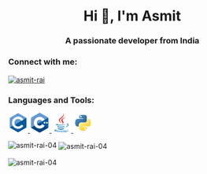 <h1 align="center">Hi 👋, I'm Asmit</h1>
<h3 align="center">A passionate developer from India</h3>


<h3 align="left">Connect with me:</h3>
<p align="left">
<a href="https://linkedin.com/in/asmit-rai" target="blank"><img align="center" src="https://raw.githubusercontent.com/rahuldkjain/github-profile-readme-generator/master/src/images/icons/Social/linked-in-alt.svg" alt="asmit-rai" height="30" width="40" /></a>
</p>

<h3 align="left">Languages and Tools:</h3>
<p align="left"> <a href="https://www.cprogramming.com/" target="_blank" rel="noreferrer"> <img src="https://raw.githubusercontent.com/devicons/devicon/master/icons/c/c-original.svg" alt="c" width="40" height="40"/> </a> <a href="https://www.w3schools.com/cpp/" target="_blank" rel="noreferrer"> <img src="https://raw.githubusercontent.com/devicons/devicon/master/icons/cplusplus/cplusplus-original.svg" alt="cplusplus" width="40" height="40"/> </a> <a href="https://www.java.com" target="_blank" rel="noreferrer"> <img src="https://raw.githubusercontent.com/devicons/devicon/master/icons/java/java-original.svg" alt="java" width="40" height="40"/> </a> <a href="https://www.python.org" target="_blank" rel="noreferrer"> <img src="https://raw.githubusercontent.com/devicons/devicon/master/icons/python/python-original.svg" alt="python" width="40" height="40"/> </a> </p>

<p><img align="left" src="https://github-readme-stats.vercel.app/api/top-langs?username=asmit-rai-04&show_icons=true&locale=en&layout=compact" alt="asmit-rai-04" /></p>

<p>&nbsp;<img align="center" src="https://github-readme-stats.vercel.app/api?username=asmit-rai-04&show_icons=true&locale=en" alt="asmit-rai-04" /></p>

<p><img align="center" src="https://github-readme-streak-stats.herokuapp.com/?user=asmit-rai-04&" alt="asmit-rai-04" /></p>
